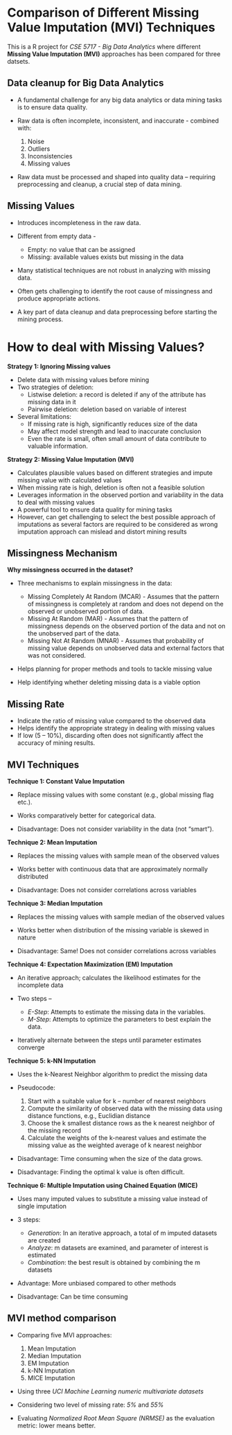 # Comparison of Different Missing Value Imputation (MVI) Techniques

This is a R project for *CSE 5717 - Big Data Analytics* where different **Missing Value Imputation (MVI)** approaches has been compared for three datsets. 

## Data cleanup for Big Data Analytics

* A fundamental challenge for any big data analytics or data mining tasks is to ensure data quality.

* Raw data is often incomplete, inconsistent, and inaccurate - combined with:
  1. Noise
  2. Outliers
  3. Inconsistencies
  4. Missing values

* Raw data must be processed and shaped into quality data – requiring preprocessing and cleanup, a crucial step of data mining.

## Missing Values

* Introduces incompleteness in the raw data.
* Different from empty data - 
  * Empty: no value that can be assigned
  * Missing: available values exists but missing in the data

* Many statistical techniques are not robust in analyzing with missing data.
* Often gets challenging to identify the root cause of missingness and produce appropriate actions.
* A key part of data cleanup and data preprocessing before starting the mining process.

# How to deal with Missing Values?

**Strategy 1: Ignoring Missing values**
* Delete data with missing values before mining
* Two strategies of deletion:
  * Listwise deletion: a record is deleted if any of the attribute has missing data in it
  * Pairwise deletion: deletion based on variable of interest
* Several limitations:
  * If missing rate is high, significantly reduces size of the data
  * May affect model strength and lead to inaccurate conclusion
  * Even the rate is small, often small amount of data contribute to valuable information.

**Strategy 2: Missing Value Imputation (MVI)**
* Calculates plausible values based on different strategies and impute missing value with calculated values
* When missing rate is high, deletion is often not a feasible solution
* Leverages information in the observed portion and variability in the data to deal with missing values
* A powerful tool to ensure data quality for mining tasks
* However, can get challenging to select the best possible approach of imputations as several factors are required to be considered as wrong imputation approach can mislead and distort mining results


## Missingness Mechanism

**Why missingness occurred in the dataset?**

* Three mechanisms to explain missingness in the data:
  * Missing Completely At Random (MCAR) - Assumes that the pattern of missingness is completely at random and does not depend on the observed or unobserved portion of data. 
  * Missing At Random (MAR) - Assumes that the pattern of missingness depends on the observed portion of the data and not on the unobserved part of the data.
  * Missing Not At Random (MNAR) - Assumes that probability of missing value depends on unobserved data and external factors that was not considered.

* Helps planning for proper methods and tools to tackle missing value
* Help identifying whether deleting missing data is a viable option


## Missing Rate

* Indicate the ratio of missing value compared to the observed data
* Helps identify the appropriate strategy in dealing with missing values
* If low (5 – 10%), discarding often does not significantly affect the accuracy of mining results.

## MVI Techniques

**Technique 1: Constant Value Imputation**

* Replace missing values with some constant (e.g., global missing flag etc.).

* Works comparatively better for categorical data.

* Disadvantage: Does not consider variability in the data (not “smart”).


**Technique 2: Mean Imputation**

* Replaces the missing values with sample mean of the observed values

* Works better with continuous data that are approximately normally distributed

* Disadvantage: Does not consider correlations across variables

**Technique 3: Median Imputation**

* Replaces the missing values with sample median of the observed values

* Works better when distribution of the missing variable is skewed in nature

* Disadvantage: Same! Does not consider correlations across variables

**Technique 4: Expectation Maximization (EM) Imputation**

* An iterative approach; calculates the likelihood estimates for the incomplete data
* Two steps –
  * *E-Step*: Attempts to estimate the missing data in the variables.
  * *M-Step*: Attempts to optimize the parameters to best explain the data.

* Iteratively alternate between the steps until parameter estimates converge


**Technique 5: k-NN Imputation**
* Uses the k-Nearest Neighbor algorithm to predict the missing data
* Pseudocode:
  1. Start with a suitable value for k – number of nearest neighbors
  2. Compute the similarity of observed data with the missing data using distance functions, e.g., Euclidian distance
  3. Choose the k smallest distance rows as the k nearest neighbor of the missing record
  4. Calculate the weights of the k-nearest values and estimate the missing value as the weighted average of k nearest neighbor

* Disadvantage: Time consuming when the size of the data grows. 
* Disadvantage: Finding the optimal k value is often difficult.

**Technique 6: Multiple Imputation using Chained Equation (MICE)**
* Uses many imputed values to substitute a missing value instead of single imputation
* 3 steps:
  * *Generation*: In an iterative approach, a total of m imputed datasets are created 
  * *Analyze*: m datasets are examined, and parameter of interest is estimated
  * *Combination*: the best result is obtained by combining the m datasets

* Advantage: More unbiased compared to other methods
* Disadvantage: Can be time consuming


## MVI method comparison 

* Comparing five MVI approaches:
  1. Mean Imputation
  2. Median Imputation
  3. EM Imputation
  4. k-NN Imputation
  5. MICE Imputation

* Using three *UCI Machine Learning numeric multivariate datasets* 

* Considering two level of missing rate: *5%* and *55%*

* Evaluating *Normalized Root Mean Square (NRMSE)* as the evaluation metric: lower means better.
